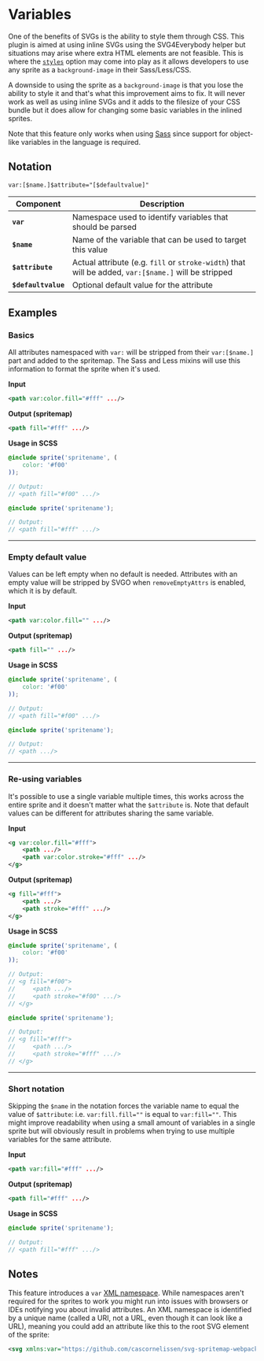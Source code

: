 # Variables
One of the benefits of SVGs is the ability to style them through CSS. This plugin is aimed at using inline SVGs using the SVG4Everybody helper but situations may arise where extra HTML elements are not feasible. This is where the [`styles`](https://github.com/cascornelissen/svg-spritemap-webpack-plugin#styles--false) option may come into play as it allows developers to use any sprite as a `background-image` in their Sass/Less/CSS.

A downside to using the sprite as a `background-image` is that you lose the ability to style it and that's what this improvement aims to fix. It will never work as well as using inline SVGs and it adds to the filesize of your CSS bundle but it does allow for changing some basic variables in the inlined sprites.

Note that this feature only works when using [Sass](https://www.sass-lang.com/) since support for object-like variables in the language is required.


## Notation
```
var:[$name.]$attribute="[$defaultvalue]"
```
Component           | Description
------------------- | ------------
**`var`**           | Namespace used to identify variables that should be parsed
**`$name`**         | Name of the variable that can be used to target this value
**`$attribute`**    | Actual attribute (e.g. `fill` or `stroke-width`) that will be added, `var:[$name.]` will be stripped
**`$defaultvalue`** | Optional default value for the attribute


## Examples
### Basics
All attributes namespaced with `var:` will be stripped from their `var:[$name.]` part and added to the spritemap. The Sass and Less mixins will use this information to format the sprite when it's used.

**Input**
```xml
<path var:color.fill="#fff" .../>
```

**Output (spritemap)**
```xml
<path fill="#fff" .../>
```

**Usage in SCSS**
```scss
@include sprite('spritename', (
    color: '#f00'
));

// Output:
// <path fill="#f00" .../>
```
```scss
@include sprite('spritename');

// Output:
// <path fill="#fff" .../>
```

---

### Empty default value
Values can be left empty when no default is needed. Attributes with an empty value will be stripped by SVGO when `removeEmptyAttrs` is enabled, which it is by default.

**Input**
```xml
<path var:color.fill="" .../>
```

**Output (spritemap)**
```xml
<path fill="" .../>
```

**Usage in SCSS**
```scss
@include sprite('spritename', (
    color: '#f00'
));

// Output:
// <path fill="#f00" .../>
```
```scss
@include sprite('spritename');

// Output:
// <path .../>
```

---

### Re-using variables
It's possible to use a single variable multiple times, this works across the entire sprite and it doesn't matter what the `$attribute` is. Note that default values can be different for attributes sharing the same variable.

**Input**
```xml
<g var:color.fill="#fff">
    <path .../>
    <path var:color.stroke="#fff" .../>
</g>
```

**Output (spritemap)**
```xml
<g fill="#fff">
    <path .../>
    <path stroke="#fff" .../>
</g>
```

**Usage in SCSS**
```scss
@include sprite('spritename', (
    color: '#f00'
));

// Output:
// <g fill="#f00">
//     <path .../>
//     <path stroke="#f00" .../>
// </g>
```
```scss
@include sprite('spritename');

// Output:
// <g fill="#fff">
//     <path .../>
//     <path stroke="#fff" .../>
// </g>
```

---

### Short notation
Skipping the `$name` in the notation forces the variable name to equal the value of `$attribute`: i.e. `var:fill.fill=""` is equal to `var:fill=""`. This might improve readability when using a small amount of variables in a single sprite but will obviously result in problems when trying to use multiple variables for the same attribute.

**Input**
```xml
<path var:fill="#fff" .../>
```

**Output (spritemap)**
```xml
<path fill="#fff" .../>
```

**Usage in SCSS**
```scss
@include sprite('spritename');

// Output:
// <path fill="#fff" .../>
```


## Notes
This feature introduces a `var` [XML namespace](https://developer.mozilla.org/en-US/docs/Mozilla/Tech/XUL/Namespaces). While namespaces aren't required for the sprites to work you might run into issues with browsers or IDEs notifying you about invalid attributes. An XML namespace is identified by a unique name (called a URI, not a URL, even though it can look like a URL), meaning you could add an attribute like this to the root SVG element of the sprite:

```xml
<svg xmlns:var="https://github.com/cascornelissen/svg-spritemap-webpack-plugin/">
```
